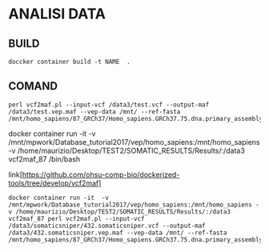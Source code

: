 # ANALISI DATA

## BUILD
	doccker container build -t NAME  .



## COMAND
	perl vcf2maf.pl --input-vcf /data3/test.vcf --output-maf /data3/test.vep.maf --vep-data /mnt/ --ref-fasta /mnt/homo_sapiens/87_GRCh37/Homo_sapiens.GRCh37.75.dna.primary_assembly.fa



docker container run -it  -v /mnt/mpwork/Database_tutorial2017/vep/homo_sapiens:/mnt/homo_sapiens -v /home/maurizio/Desktop/TEST2/SOMATIC_RESULTS/Results/:/data3  vcf2maf_87 /bin/bash

link[https://github.com/ohsu-comp-bio/dockerized-tools/tree/develop/vcf2maf]


	docker container run -it  -v /mnt/mpwork/Database_tutorial2017/vep/homo_sapiens:/mnt/homo_sapiens -v /home/maurizio/Desktop/TEST2/SOMATIC_RESULTS/Results/:/data3  vcf2maf_87 perl vcf2maf.pl --input-vcf /data3/somaticsniper/432.somaticsniper.vcf --output-maf /data3/432.somaticsniper.vep.maf --vep-data /mnt/ --ref-fasta /mnt/homo_sapiens/87_GRCh37/Homo_sapiens.GRCh37.75.dna.primary_assembly.fa
